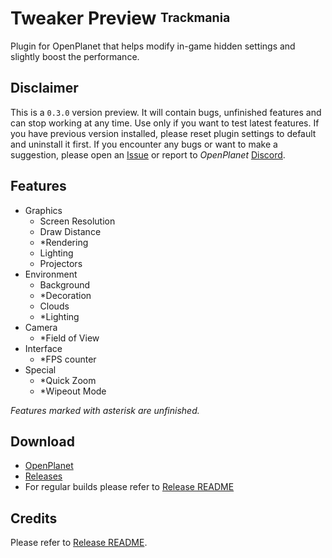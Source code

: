 # Tweaker Preview <sup><sub>Trackmania</sub></sup>
Plugin for OpenPlanet that helps modify in-game hidden settings and slightly boost the performance.

## Disclaimer
This is a `0.3.0` version preview. It will contain bugs, unfinished features and can stop working at any time. Use only if you want to test latest features. If you have previous version installed, please reset plugin settings to default and uninstall it first. If you encounter any bugs or want to make a suggestion, please open an [Issue](https://gitlab.com/fentrasLABS/openplanet/tweaker/-/issues) or report to *OpenPlanet* [Discord](https://openplanet.dev/link/discord).

## Features
* Graphics
    * Screen Resolution
    * Draw Distance
    * *Rendering
    * Lighting
    * Projectors
* Environment
    * Background
	* *Decoration
    * Clouds
    * *Lighting
* Camera
    * *Field of View
* Interface
    * *FPS counter
* Special
    * *Quick Zoom
    * *Wipeout Mode

*Features marked with asterisk are unfinished.*

## Download
* [OpenPlanet](https://openplanet.nl/files/221)
* [Releases](https://gitlab.com/fentrasLABS/openplanet/tweaker/-/releases)
* For regular builds please refer to [Release README](_RELEASE/README.md)

## Credits
Please refer to [Release README](_RELEASE/README.md).
